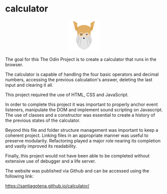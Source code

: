 # calculator

<p align="center">
<img src="https://github.com/santiagotena/assets/blob/master/logos/TOP%20logo.png?raw=true" alt="The Odin Project Logo" width="100" height="100">
</p>
 
The goal for this The Odin Project is to create a calculator that runs in the browser.

The calculator is capable of handling the four basic operators and decimal numbers, accessing the previous calculation's answer, deleting the last input and clearing it all.

This project required the use of HTML, CSS and JavaScript.

In order to complete this project it was important to properly anchor event listeners, manipulate the DOM and implement sound scripting on Javascript. The use of classes and a constructor was essential to create a history of the previous states of the calculator.

Beyond this file and folder structure management was important to keep a coherent project. Linking files in an appropriate manner was useful to preserve modularity. Refactoring played a major role nearing its completion and vastly improved its readability.

Finally, this project would not have been able to be completed without extensive use of debugger and a life server.

The website was published via Github and can be accessed using the following link:

https://santiagotena.github.io/calculator/
